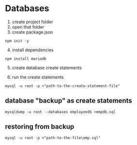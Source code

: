 # Databases

1.  create project folder
2.  open that folder
3.  create package.json

```shell
npm init -y
```
4.  install dependencies

```shell
npm install mariadb
```
5. create database create statements

6. run the create statements

```shell
mysql -u root -p <"path-to-the-create-statement-file"
```


## database "backup" as create statements
```shell
mysqldump -u root --databases employeedb >empdb.sql
```
## restoring from backup
```shell
mysql -u root -p <"path-to-the-file\emp.sql"
```